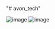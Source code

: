 "# avon_tech" 

![image](https://github.com/carocat87342/avon_tech/assets/116505439/3c2006bf-44ce-49b8-99db-9cb8fb9551f6)
![image](https://github.com/carocat87342/avon_tech/assets/116505439/0a538d56-25be-4e29-b332-8970c3e9c757)
